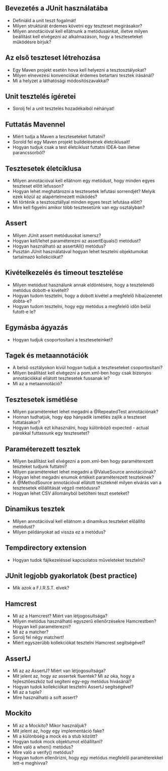 ## Bevezetés a JUnit használatába
- Definiáld a unit teszt fogalmát!
- Milyen struktúrát érdemes követni egy teszteset megírásakor?
- Milyen annotációval kell ellátnunk a metódusainkat, illetve milyen beállítást kell elvégezni az alkalmazáson, hogy a teszteseteket működésre bírjuk?
## Az első teszteset létrehozása
- Egy Maven projekt esetén hova kell helyezni a tesztosztályokat?
- Milyen elnevezési konvenciókat érdemes betartani tesztek írásánál?
- Mi a helyzet a láthatósági módosítószavakkal?
## Unit tesztelés ígéretei
- Sorolj fel a unit tesztelés hozadékaiból néhányat!
## Futtatás Mavennel
- Miért tudja a Maven a teszteseteket futtatni?
- Sorold fel egy Maven projekt buildelésének életciklusait!
- Hogyan tudjuk csak a test életciklust futtatni IDEA-ban illetve parancssorból?
## Tesztesetek életciklusa
- Milyen annotációval kell ellátnom egy metódust, hogy minden egyes teszteset előtt lefusson?
- Hogyan lehet meghatározni a tesztesetek lefutási sorrendjét? Melyik ezek közül az alapértelmezett működés?
- Mi történik a tesztosztállyal minden egyes teszt lefutása előtt?
- Mire kell figyelni amikor több tesztesetünk van egy osztályban?
## Assert
- Milyen JUnit assert metódusokat ismersz?
- Hogyan kell/lehet paraméterezni az assertEquals() metódust?
- Hogyan használható az assertAll() metódus?
- Pusztán JUnit használatával hogyan lehet tesztelni objektumokat tartalmazó kollekciókat?
## Kivételkezelés és timeout tesztelése
- Milyen metódust használunk annak eldöntésére, hogy a tesztelendő metódus dobott-e kivételt?
- Hogyan tudom tesztelni, hogy a dobott kivétel a megfelelő hibaüzenetet dobta-e?
- Hogyan tudom tesztelni, hogy egy metódus a megfelelő időn belül futott-e le?
## Egymásba ágyazás
- Hogyan tudjuk csoportosítani a teszteseteinket?
## Tagek és metaannotációk
- A belső osztályokon kívül hogyan tudjuk a teszteseteket csoportosítani?
- Milyen beállítást kell elvégezni a pom.xml-ben hogy csak bizonyos annotációkkal ellátott tesztesetek fussanak le?
- Mi az a metaannotáció?
## Tesztesetek ismétlése
- Milyen paramétereket lehet megadni a @RepeatedTest annotációnak?
- Honnan tudhatjuk, hogy épp hányadik ismétlés zajlik a teszteset futtatásakor?
- Hogyan tudjuk ezt kihasználni, hogy különböző expected - actual párokkal futtassunk egy tesztesetet?
## Paraméterezett tesztek
- Milyen beállítást kell elvégezni a pom.xml-ben hogy paraméterezett teszteket tudjunk futtatni?
- Milyen paramétereket lehet megadni a @ValueSource annotációnak?
- Hogyan lehet megadni enumok értékeit paraméterezett teszteknek?
- A @MethodSource annotációval ellátott teszteknél milyen elvárás van a tesztesetek előállítását végző metódusra?
- Hogyan lehet CSV állományból betölteni teszt eseteket?
## Dinamikus tesztek
- Milyen annotációval kell ellátnom a dinamikus teszteket előállító metódust?
- Milyen példányokat ad vissza ez a metódus?
## Tempdirectory extension
- Hogyan tudok fájlkezeléssel kapcsolatos műveleteket tesztelni?
## JUnit legjobb gyakorlatok (best practice)
- Mik azok a F.I.R.S.T. elvek?
## Hamcrest
- Mi az a Hamcrest? Miért van létjogosultsága?
- Milyen metódus használható egyszerű ellenőrzésekre Hamcrestben? Hogyan kell paraméterezni?
- Mi az a matcher?
- Sorolj fel négy matchert!
- Miért egyszerűbb kollekciókat tesztelni Hamcrest segítségével?
## AssertJ
- Mi az az AssertJ? Miért van létjogosultsága?
- Mit jelent az, hogy az assertek fluentek? Mi az oka, hogy a fejlesztőeszköz tud segíteni egy-egy metódus hívásánál?
- Hogyan tudok kollekciókat tesztelni AssertJ segítségével?
- Mi az a tuple?
- Mire használható a soft assert?
## Mockito
- Mi az a Mockito? Mikor használjuk?
- Mit jelent az, hogy egy implementáció fake?
- Mi a különbség a mock és a stub között?
- Hogyan tudok mock objektumot előállítani?
- Mire való a when() metódus?
- Mire való a verify() metódus?
- Hogyan tudom ellenőrizni, hogy egy metódus megfelelő paraméterekkel lett-e meghívva?